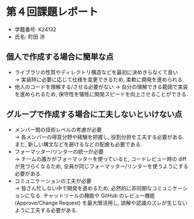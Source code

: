 # 第４回課題レポート

- 学籍番号: K24132
- 氏名: 町田 渉

## 個人で作成する場合に簡単な点

- ライブラリの性質やディレクトリ構造などを最初に決めきらなくて良い  
  → 実装時に必要に応じて仕様を変更できるため, 柔軟に開発を進められる.
- 他人のコードを理解する/させる必要がない
  → 自分の理解できる範囲で実装を進められるため, 保守性を犠牲に開発スピードを向上させることができる.

## グループで作成する場合に工夫しないといけない点

- メンバー間の技術レベルの考慮が必要  
  → 各メンバーの得意分野や経験を把握し, 役割分担を工夫する必要がある. また, 新しい構文などを避けるなどの配慮も必要である.
- フォーマッター/リンターの統一が必要  
  → チームの誰かがフォーマッターを使っていると, コードレビュー時の diff が見づらくなるため, 全員が同じフォーマッター/リンターを使うようにする必要がある.
- コミュニケーションの工夫が必要  
  → 皆さん忙しない中で開発を進めるため, 必然的に非同期なコミュニケーションになる. チャットツールの機能や GitHub のレビュー機能 (Approve/Change Request) を最大限活用し, 誤解や認識のズレが生じないように工夫する必要がある.
